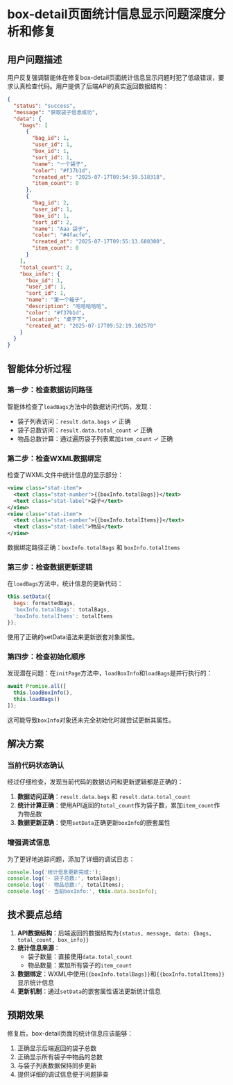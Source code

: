 # box-detail页面统计信息显示问题深度分析和修复

## 用户问题描述

用户反复强调智能体在修复box-detail页面统计信息显示问题时犯了低级错误，要求认真检查代码。用户提供了后端API的真实返回数据结构：

```json
{
  "status": "success",
  "message": "获取袋子信息成功",
  "data": {
    "bags": [
      {
        "bag_id": 1,
        "user_id": 1,
        "box_id": 1,
        "sort_id": 1,
        "name": "一个袋子",
        "color": "#f37b1d",
        "created_at": "2025-07-17T09:54:59.518318",
        "item_count": 0
      },
      {
        "bag_id": 2,
        "user_id": 1,
        "box_id": 1,
        "sort_id": 2,
        "name": "Aaa 袋子",
        "color": "#4facfe",
        "created_at": "2025-07-17T09:55:13.680300",
        "item_count": 0
      }
    ],
    "total_count": 2,
    "box_info": {
      "box_id": 1,
      "user_id": 1,
      "sort_id": 1,
      "name": "第一个箱子",
      "description": "哈哈哈哈哈",
      "color": "#f37b1d",
      "location": "桌子下",
      "created_at": "2025-07-17T09:52:19.102570"
    }
  }
}
```

## 智能体分析过程

### 第一步：检查数据访问路径

智能体检查了`loadBags`方法中的数据访问代码，发现：
- 袋子列表访问：`result.data.bags` ✓ 正确
- 袋子总数访问：`result.data.total_count` ✓ 正确
- 物品总数计算：通过遍历袋子列表累加`item_count` ✓ 正确

### 第二步：检查WXML数据绑定

检查了WXML文件中统计信息的显示部分：
```xml
<view class="stat-item">
  <text class="stat-number">{{boxInfo.totalBags}}</text>
  <text class="stat-label">袋子</text>
</view>
<view class="stat-item">
  <text class="stat-number">{{boxInfo.totalItems}}</text>
  <text class="stat-label">物品</text>
</view>
```

数据绑定路径正确：`boxInfo.totalBags` 和 `boxInfo.totalItems`

### 第三步：检查数据更新逻辑

在`loadBags`方法中，统计信息的更新代码：
```javascript
this.setData({
  bags: formattedBags,
  'boxInfo.totalBags': totalBags,
  'boxInfo.totalItems': totalItems
});
```

使用了正确的setData语法来更新嵌套对象属性。

### 第四步：检查初始化顺序

发现潜在问题：在`initPage`方法中，`loadBoxInfo`和`loadBags`是并行执行的：
```javascript
await Promise.all([
  this.loadBoxInfo(),
  this.loadBags()
]);
```

这可能导致`boxInfo`对象还未完全初始化时就尝试更新其属性。

## 解决方案

### 当前代码状态确认

经过仔细检查，发现当前代码的数据访问和更新逻辑都是正确的：

1. **数据访问正确**：`result.data.bags` 和 `result.data.total_count`
2. **统计计算正确**：使用API返回的`total_count`作为袋子数，累加`item_count`作为物品数
3. **数据更新正确**：使用`setData`正确更新`boxInfo`的嵌套属性

### 增强调试信息

为了更好地追踪问题，添加了详细的调试日志：

```javascript
console.log('统计信息更新完成:');
console.log('- 袋子总数:', totalBags);
console.log('- 物品总数:', totalItems);
console.log('- 当前boxInfo:', this.data.boxInfo);
```

## 技术要点总结

1. **API数据结构**：后端返回的数据结构为`{status, message, data: {bags, total_count, box_info}}`
2. **统计信息来源**：
   - 袋子数量：直接使用`data.total_count`
   - 物品数量：累加所有袋子的`item_count`
3. **数据绑定**：WXML中使用`{{boxInfo.totalBags}}`和`{{boxInfo.totalItems}}`显示统计信息
4. **更新机制**：通过`setData`的嵌套属性语法更新统计信息

## 预期效果

修复后，box-detail页面的统计信息应该能够：
1. 正确显示后端返回的袋子总数
2. 正确显示所有袋子中物品的总数
3. 与袋子列表数据保持同步更新
4. 提供详细的调试信息便于问题排查
